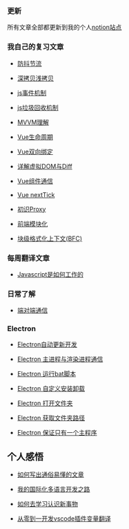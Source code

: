 ### 更新
所有文章全部都更新到我的个人[notion站点](https://blog-everything.notion.site/)

### 我自己的复习文章

- [防抖节流](./myArticle/防抖节流.md)

- [深拷贝浅拷贝](./myArticle/深拷贝浅拷贝.md)

- [js事件机制](./myArticle/js事件机制.md)

- [js垃圾回收机制](./myArticle/js垃圾回收机制.md)

- [MVVM理解](./myArticle/MVVM.md)

- [Vue生命周期](./myArticle/生命周期.md)

- [Vue双向绑定](./myArticle/Vue双向绑定.md)

- [详解虚拟DOM与Diff](./myArticle/详解虚拟DOM与Diff.md)

- [Vue组件通信](./myArticle/Vue组件通信.md)

- [Vue nextTick](./myArticle/Vue的nextTick.md)

- [初识Proxy](./myArticle/初识Proxy.md)

- [前端模块化](./myArticle/前端模块化.md)

- [块级格式化上下文(BFC)](./myArticle/块级格式化上下文(BFC).md)


### 每周翻译文章

- [Javascript是如何工作的](./translateArticle/week1.md)

### 日常了解
- [端对端通信](./dailyArticle/%E7%AB%AF%E5%AF%B9%E7%AB%AF%E5%8A%A0%E5%AF%86.md)
### Electron

- [Electron自动更新开发](https://www.notion.so/Electron-ba4c3c3318c34d4481841330e5e9f0c3)

- [Electron 主进程与渲染进程通信](https://www.notion.so/Electron-8a325397d93344db9411bb9a2770d252)

- [Electron 运行bat脚本](https://www.notion.so/Electron-bat-c4bb93ed67504f3ab45091d8c603a616)

- [Electron 自定义安装卸载](https://www.notion.so/Electron-77932eb1e3904e569b1d0e555babe164)

- [Electron 打开文件夹](https://www.notion.so/Electron-fa6439c8090e45568ad850e44fe4ce09)

- [Electron 获取文件夹路径](https://www.notion.so/Electron-cbd062c60f9f4e5f8e2b146dba4ffdcc)

- [Electron 保证只有一个主程序](https://www.notion.so/Electron-9a1eb301b90f40c491e1c4b65e312c27)
## 个人感悟

- [如何写出通俗易懂的文章](./myArticle/如何写出通俗易懂的文章.md)

- [我的国际化多语言开发之路](./myArticle/工业革命--我的多语言开发之路(内附神器).md)

- [如何去学习认识新事物](./myArticle/如何去学习认识新事物.md)

- [从零到一开发vscode插件变量翻译](./myArticle/从零到一开发vscode插件变量翻译.md)

